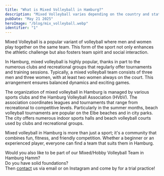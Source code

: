 ```yaml
---
title: "What is Mixed Volleyball in Hamburg?"
description: "Mixed Volleyball varies depending on the country and state."
pubDate: "May 21 2025"
heroImage: "/blog/mix_volleyball.webp"
identifier: "1"
---
```


Mixed Volleyball is a popular variant of volleyball where men and women play together on the same team. This form of the sport not only enhances the athletic challenge but also fosters team spirit and social interaction.

In Hamburg, mixed volleyball is highly popular, thanks in part to the numerous clubs and recreational groups that regularly offer tournaments and training sessions. Typically, a mixed volleyball team consists of three men and three women, with at least two women always on the court. This arrangement ensures balanced dynamics and exciting games.

The organization of mixed volleyball in Hamburg is managed by various sports clubs and the Hamburg Volleyball Association (HVbV). The association coordinates leagues and tournaments that range from recreational to competitive levels. Particularly in the summer months, beach volleyball tournaments are popular on the Elbe beaches and in city parks. The city offers numerous indoor sports halls and beach volleyball courts used by clubs and recreational groups.

Mixed volleyball in Hamburg is more than just a sport; it's a community that combines fun, fitness, and friendly competition. Whether a beginner or an experienced player, everyone can find a team that suits them in Hamburg.

Would you also like to be part of our Mixed/Hobby Volleyball Team in Hamburg Hamm?  
Do you have solid foundations?  
Then [contact](/en/contact/) us via email or on Instagram and come by for a trial practice!
